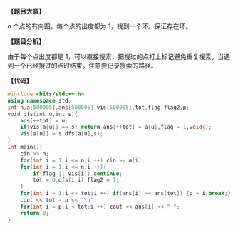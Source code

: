 **【题目大意】**

$n$ 个点的有向图，每个点的出度都为 $1$，找到一个环。保证存在环。

**【题目分析】**

由于每个点出度都是 $1$，可以直接搜索，把搜过的点打上标记避免重复搜索。当遇到一个已经搜过的点时结束。注意要记录搜索的路径。

**【代码】**

```cpp
#include <bits/stdc++.h>
using namespace std;
int n,a[500005],ans[500005],vis[500005],tot,flag,flag2,p;
void dfs(int u,int s){
    ans[++tot] = u;
    if(vis[a[u]] == s) return ans[++tot] = a[u],flag = 1,void();
    vis[a[u]] = s,dfs(a[u],s);
}
int main(){
    cin >> n;
    for(int i = 1;i <= n;i ++) cin >> a[i];
    for(int i = 1;i <= n;i ++){
        if(flag || vis[i]) continue;
        tot = 0,dfs(i,i),flag2 = 1;
    }
    for(int i = 1;i <= tot;i ++) if(ans[i] == ans[tot]) {p = i;break;}
    cout << tot - p << "\n";
    for(int i = p;i < tot;i ++) cout << ans[i] << " ";
    return 0;
}
```